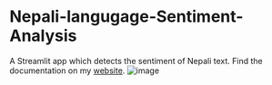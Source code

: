 # Nepali-langugage-Sentiment-Analysis
A Streamlit app which detects the sentiment of Nepali text.
Find the documentation on my [website](https://kickerai.com/exploring-sentiment-analysis-with-nepali-text/).
![image](https://github.com/dragneel2074/Nepali-langugage-Sentiment-Analysis/assets/83809005/ca4e9b63-1057-4304-acc2-4d33435b2cb4)
